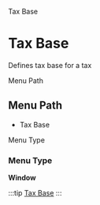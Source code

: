 
Tax Base
# Tax Base


Defines tax base for a tax

Menu Path
## Menu Path



- Tax Base

Menu Type
### Menu Type

**Window**


:::tip
[Tax Base](functional-guide/window/window-tax-base.md)
:::